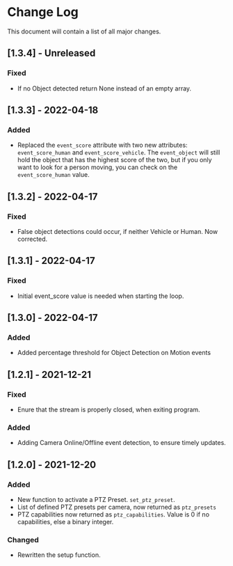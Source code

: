 # Change Log

This document will contain a list of all major changes.

## [1.3.4] - Unreleased

### Fixed

- If no Object detected return None instead of an empty array.


## [1.3.3] - 2022-04-18

### Added

- Replaced the `event_score` attribute with two new attributes: `event_score_human` and `event_score_vehicle`. The `event_object` will still hold the object that has the highest score of the two, but if you only want to look for a person moving, you can check on the `event_score_human` value.

## [1.3.2] - 2022-04-17

### Fixed

- False object detections could occur, if neither Vehicle or Human. Now corrected.

## [1.3.1] - 2022-04-17

### Fixed

- Initial event_score value is needed when starting the loop.

## [1.3.0] - 2022-04-17

### Added

- Added percentage threshold for Object Detection on Motion events

## [1.2.1] - 2021-12-21

### Fixed

- Enure that the stream is properly closed, when exiting program.

### Added

- Adding Camera Online/Offline event detection, to ensure timely updates.


## [1.2.0] - 2021-12-20

### Added

- New function to activate a PTZ Preset. `set_ptz_preset`.
- List of defined PTZ presets per camera, now returned as `ptz_presets`
- PTZ capabilities now returned as `ptz_capabilities`. Value is 0 if no capabilities, else a binary integer.

### Changed

- Rewritten the setup function.
